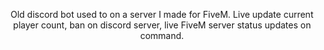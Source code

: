 <p align="center">
  Old discord bot used to on a server I made for FiveM.
  Live update current player count, ban on discord server, live FiveM server status updates on command.
</p>
